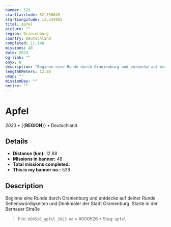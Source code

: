 ```yaml
---
nummer: 526
startLatitude: 52,756645
startLongitude: 13,244983
titel: Apfel
picture: ""
region: Oranienburg
country: Deutschland
completed: 11.148
missions: 48
date: 2023
bg-link: ""
onyx: 0
description: "Beginne eine Runde durch Oranienburg und entdecke auf deiner Runde Sehenswürdigkeiten und Denkmäler der Stadt Oranienburg. Starte in der Bernauer Straße"
lengthKMeters: 12,88
umap: ""
missionDay: ""
notice: ""
---
```

# Apfel

*2023* • {{__REGION__}} • Deutschland





## Details
- **Distance (km):** 12.88
- **Missions in banner:** 48
- **Total missions completed:** 
- **This is my banner no.:** 526



## Description
Beginne eine Runde durch Oranienburg und entdecke auf deiner Runde Sehenswürdigkeiten und Denkmäler der Stadt Oranienburg. Starte in der Bernauer Straße




> File: `000526_apfel_2023.md` • #000526 • Slug: `apfel`
